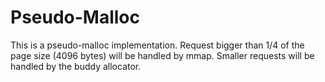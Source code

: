 # Pseudo-Malloc
  
This is a pseudo-malloc implementation. Request bigger than 1/4 of the page size (4096 bytes) will be handled by mmap. Smaller requests will be handled by the buddy allocator.
